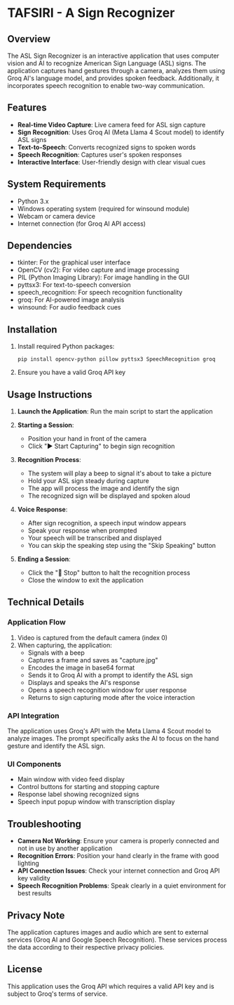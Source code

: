 # TAFSIRI - A Sign Recognizer

## Overview

The ASL Sign Recognizer is an interactive application that uses computer vision and AI to recognize American Sign Language (ASL) signs. The application captures hand gestures through a camera, analyzes them using Groq AI's language model, and provides spoken feedback. Additionally, it incorporates speech recognition to enable two-way communication.

## Features

- **Real-time Video Capture**: Live camera feed for ASL sign capture
- **Sign Recognition**: Uses Groq AI (Meta Llama 4 Scout model) to identify ASL signs
- **Text-to-Speech**: Converts recognized signs to spoken words
- **Speech Recognition**: Captures user's spoken responses
- **Interactive Interface**: User-friendly design with clear visual cues

## System Requirements

- Python 3.x
- Windows operating system (required for winsound module)
- Webcam or camera device
- Internet connection (for Groq AI API access)

## Dependencies

- tkinter: For the graphical user interface
- OpenCV (cv2): For video capture and image processing
- PIL (Python Imaging Library): For image handling in the GUI
- pyttsx3: For text-to-speech conversion
- speech_recognition: For speech recognition functionality
- groq: For AI-powered image analysis
- winsound: For audio feedback cues

## Installation

1. Install required Python packages:
   ```
   pip install opencv-python pillow pyttsx3 SpeechRecognition groq
   ```

2. Ensure you have a valid Groq API key

## Usage Instructions

1. **Launch the Application**:
   Run the main script to start the application

2. **Starting a Session**:
   - Position your hand in front of the camera
   - Click "▶ Start Capturing" to begin sign recognition

3. **Recognition Process**:
   - The system will play a beep to signal it's about to take a picture
   - Hold your ASL sign steady during capture
   - The app will process the image and identify the sign
   - The recognized sign will be displayed and spoken aloud

4. **Voice Response**:
   - After sign recognition, a speech input window appears
   - Speak your response when prompted
   - Your speech will be transcribed and displayed
   - You can skip the speaking step using the "Skip Speaking" button

5. **Ending a Session**:
   - Click the "🛑 Stop" button to halt the recognition process
   - Close the window to exit the application

## Technical Details

### Application Flow

1. Video is captured from the default camera (index 0)
2. When capturing, the application:
   - Signals with a beep
   - Captures a frame and saves as "capture.jpg"
   - Encodes the image in base64 format
   - Sends it to Groq AI with a prompt to identify the ASL sign
   - Displays and speaks the AI's response
   - Opens a speech recognition window for user response
   - Returns to sign capturing mode after the voice interaction

### API Integration

The application uses Groq's API with the Meta Llama 4 Scout model to analyze images. The prompt specifically asks the AI to focus on the hand gesture and identify the ASL sign.

### UI Components

- Main window with video feed display
- Control buttons for starting and stopping capture
- Response label showing recognized signs
- Speech input popup window with transcription display

## Troubleshooting

- **Camera Not Working**: Ensure your camera is properly connected and not in use by another application
- **Recognition Errors**: Position your hand clearly in the frame with good lighting
- **API Connection Issues**: Check your internet connection and Groq API key validity
- **Speech Recognition Problems**: Speak clearly in a quiet environment for best results

## Privacy Note

The application captures images and audio which are sent to external services (Groq AI and Google Speech Recognition). These services process the data according to their respective privacy policies.

## License

This application uses the Groq API which requires a valid API key and is subject to Groq's terms of service.
